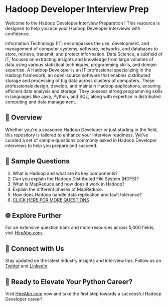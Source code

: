 # Hadoop Developer Interview Prep

Welcome to the Hadoop Developer Interview Preparation ! This resource is designed to help you ace your Hadoop Developer interviews with confidence.

Information Technology (IT) encompasses the use, development, and management of computer systems, software, networks, and databases to store, retrieve, transmit, and protect information. Data Science, a subfield of IT, focuses on extracting insights and knowledge from large volumes of data using various statistical techniques, programming skills, and domain expertise. A Hadoop Developer is an IT professional specializing in the Hadoop framework, an open-source software that enables distributed storage and processing of big data across clusters of computers. These professionals design, develop, and maintain Hadoop applications, ensuring efficient data analysis and storage. They possess strong programming skills in languages like Java, Python, and SQL, along with expertise in distributed computing and data management.

## 🚀 Overview

Whether you're a seasoned Hadoop Developer or just starting in the field, this repository is tailored to enhance your interview readiness. We've curated a set of sample questions commonly asked in Hadoop Developer interviews to help you prepare and succeed.

## 📝 Sample Questions

1. What is Hadoop and what are its key components?
2. Can you explain the Hadoop Distributed File System (HDFS)?
3. What is MapReduce and how does it work in Hadoop?
4. Explain the different phases of MapReduce.
5. How does Hadoop handle data replication and fault tolerance?
6. [CLICK HERE FOR MORE QUESTIONS](https://hireabo.com/job/0_3_25/Hadoop%20Developer)

## 🌐 Explore Further

For an extensive question bank and more resources across 5,000 fields, visit [HireAbo.com](https://www.hireabo.com).

## 📱 Connect with Us

Stay updated on the latest industry insights and interview tips. Follow us on [Twitter](https://twitter.com/hireabo) and [LinkedIn](https://www.linkedin.com/in/hire-abo-3609972a8/).

## 🚀 Ready to Elevate Your Python Career?

Visit [HireAbo.com](https://www.hireabo.com) now and take the first step towards a successful Hadoop Developer career!